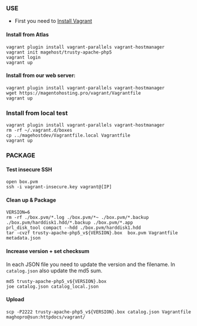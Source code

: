 ### USE

* First you need to [Install Vagrant](http://www.vagrantup.com/download)

#### Install from Atlas
```
vagrant plugin install vagrant-parallels vagrant-hostmanager
vagrant init magehost/trusty-apache-php5
vagrant login
vagrant up
```

#### Install from our web server:
```
vagrant plugin install vagrant-parallels vagrant-hostmanager
wget https://magentohosting.pro/vagrant/Vagrantfile
vagrant up
```

### Install from local test
```
vagrant plugin install vagrant-parallels vagrant-hostmanager
rm -rf ~/.vagrant.d/boxes
cp ../magehostdev/Vagrantfile.local Vagrantfile
vagrant up
```

### PACKAGE

#### Test insecure SSH
```
open box.pvm
ssh -i vagrant-insecure.key vagrant@[IP]
```

#### Clean up & Package
```
VERSION=6
rm -rf ./box.pvm/*.log ./box.pvm/*~ ./box.pvm/*.backup ./box.pvm/harddisk1.hdd/*.backup ./box.pvm/*.app
prl_disk_tool compact --hdd ./box.pvm/harddisk1.hdd
tar -cvzf trusty-apache-php5_v${VERSION}.box  box.pvm Vagrantfile metadata.json
```

#### Increase version + set checksum
In each JSON file you need to update the version and the filename. In `catalog.json` also update the md5 sum.
```
md5 trusty-apache-php5_v${VERSION}.box
joe catalog.json catalog_local.json
```

#### Upload
```
scp -P2222 trusty-apache-php5_v${VERSION}.box catalog.json Vagrantfile maghopro@sun:httpdocs/vagrant/
```
